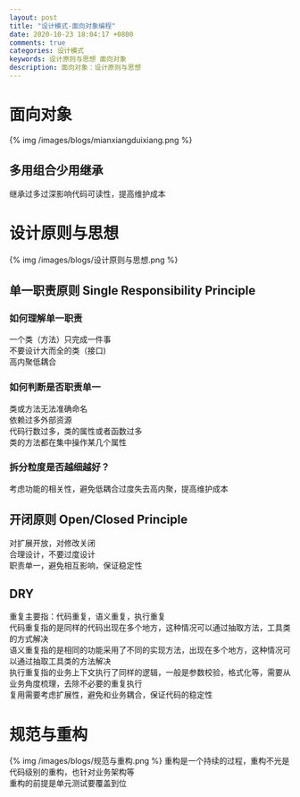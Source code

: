 ```yaml
---
layout: post
title: "设计模式-面向对象编程"
date: 2020-10-23 18:04:17 +0800
comments: true
categories: 设计模式 
keywords: 设计原则与思想 面向对象
description: 面向对象：设计原则与思想
---
```

# 面向对象
{% img /images/blogs/mianxiangduixiang.png %}

## 多用组合少用继承
继承过多过深影响代码可读性，提高维护成本

# 设计原则与思想
{% img /images/blogs/设计原则与思想.png %}

## 单一职责原则  Single Responsibility Principle

### 如何理解单一职责

一个类（方法）只完成一件事<br>
不要设计大而全的类（接口)<br>
高内聚低耦合<br>

### 如何判断是否职责单一

类或方法无法准确命名<br>
依赖过多外部资源<br>
代码行数过多，类的属性或者函数过多<br>
类的方法都在集中操作某几个属性<br>

### 拆分粒度是否越细越好？

考虑功能的相关性，避免低耦合过度失去高内聚，提高维护成本

## 开闭原则  Open/Closed Principle

对扩展开放，对修改关闭<br>
合理设计，不要过度设计<br>
职责单一，避免相互影响，保证稳定性<br>

## DRY
重复主要指：代码重复，语义重复，执行重复<br>
代码重复指的是同样的代码出现在多个地方，这种情况可以通过抽取方法，工具类的方式解决<br>
语义重复指的是相同的功能采用了不同的实现方法，出现在多个地方，这种情况可以通过抽取工具类的方法解决<br>
执行重复指的业务上下文执行了同样的逻辑，一般是参数校验，格式化等，需要从业务角度梳理，去除不必要的重复执行<br>
复用需要考虑扩展性，避免和业务耦合，保证代码的稳定性<br>

# 规范与重构
{% img /images/blogs/规范与重构.png %}
重构是一个持续的过程，重构不光是代码级别的重构，也针对业务架构等<br>
重构的前提是单元测试要覆盖到位